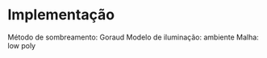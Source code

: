 Implementação
===========================================================
Método de sombreamento: Goraud
Modelo de iluminação: ambiente
Malha: low poly

